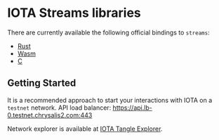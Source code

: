 # IOTA Streams libraries

There are currently available the following official bindings to `streams`:

- [Rust](rust/overview) 
- [Wasm](wasm/overview) 
- [C](c/overview) 

## Getting Started

It is a recommended approach to start your interactions with IOTA on a `testnet` network. API load balancer: https://api.lb-0.testnet.chrysalis2.com:443

Network explorer is available at [IOTA Tangle Explorer](https://explorer.iota.org/testnet).